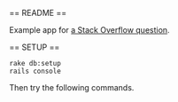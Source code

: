 == README ==

Example app for <a href="http://stackoverflow.com/questions/39359361/why-does-rails-to-a-mess-with-the-order-of-a-has-many-association/39662534?noredirect=1#comment66660851_39662534">
a Stack Overflow question</a>.

== SETUP ==

```
rake db:setup
rails console
```

Then try the following commands.